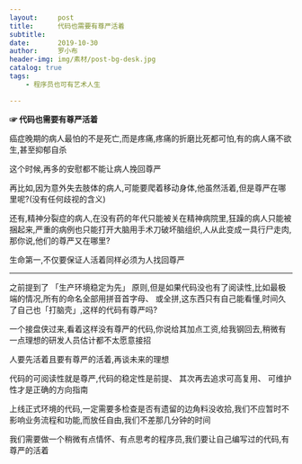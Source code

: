 ```yaml
---
layout:     post
title:      代码也需要有尊严活着
subtitle:   
date:       2019-10-30
author:     罗小布
header-img: img/素材/post-bg-desk.jpg
catalog: true
tags:
    - 程序员也可有艺术人生

---
```




**☞  代码也需要有尊严活着**



癌症晚期的病人最怕的不是死亡,而是疼痛,疼痛的折磨比死都可怕,有的病人痛不欲生,甚至抑郁自杀

这个时候,再多的安慰都不能让病人挽回尊严

再比如,因为意外失去肢体的病人,可能要爬着移动身体,他虽然活着,但是尊严在哪里呢?(没有任何歧视的含义)

还有,精神分裂症的病人,在没有药的年代只能被关在精神病院里,狂躁的病人只能被捆起来,严重的病例也只能打开大脑用手术刀破坏脑组织,人从此变成一具行尸走肉,那你说,他们的尊严又在哪里?

生命第一,不仅要保证人活着同样必须为人找回尊严

---

之前提到了 「生产环境稳定为先」 原则,但是如果代码没也有了阅读性,比如最极端的情况,所有的命名全部用拼音首字母、 或全拼,这东西只有自己能看懂,时间久了自己也「打脑壳」,这样的代码有尊严吗?

一个接盘侠过来,看着这样没有尊严的代码,你说给其加点工资,给我钢回去,稍微有一点理想的研发人员估计都不太愿意接招

人要先活着且要有尊严的活着,再谈未来的理想

代码的可阅读性就是尊严,代码的稳定性是前提、 其次再去追求可高复用、 可维护性才是正确的方向指南

上线正式环境的代码,一定需要多检查是否有遗留的边角料没收拾,我们不应暂时不影响业务流程和功能,而放任自由,我们不差那几分钟的时间

我们需要做一个稍微有点情怀、有点思考的程序员,我们要让自己编写过的代码,有尊严的活着







